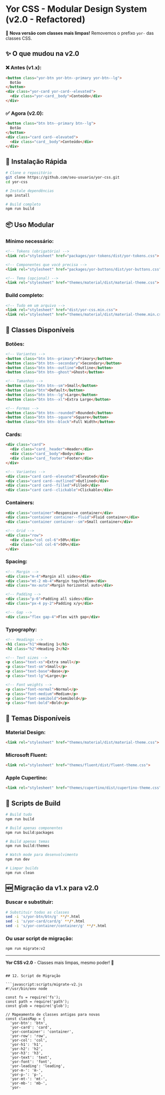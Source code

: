 # Yor CSS - Modular Design System (v2.0 - Refactored)

🎉 **Nova versão com classes mais limpas!** Removemos o prefixo `yor-` das classes CSS.

## ✨ O que mudou na v2.0

### ❌ Antes (v1.x):
```html
<button class="yor-btn yor-btn--primary yor-btn--lg">
  Botão
</button>
<div class="yor-card yor-card--elevated">
  <div class="yor-card__body">Conteúdo</div>
</div>
```

### ✅ Agora (v2.0):
```html
<button class="btn btn--primary btn--lg">
  Botão
</button>
<div class="card card--elevated">
  <div class="card__body">Conteúdo</div>
</div>
```

## 🚀 Instalação Rápida

```bash
# Clone o repositório
git clone https://github.com/seu-usuario/yor-css.git
cd yor-css

# Instale dependências
npm install

# Build completo
npm run build
```

## 📦 Uso Modular

### Mínimo necessário:
```html
<!-- Tokens (obrigatório) -->
<link rel="stylesheet" href="packages/yor-tokens/dist/yor-tokens.css">

<!-- Componentes que você precisa -->
<link rel="stylesheet" href="packages/yor-buttons/dist/yor-buttons.css">

<!-- Tema (opcional) -->
<link rel="stylesheet" href="themes/material/dist/material-theme.css">
```

### Build completo:
```html
<!-- Tudo em um arquivo -->
<link rel="stylesheet" href="dist/yor-css.min.css">
<link rel="stylesheet" href="themes/material/dist/material-theme.min.css">
```

## 🎨 Classes Disponíveis

### Botões:
```html
<!-- Variantes -->
<button class="btn btn--primary">Primary</button>
<button class="btn btn--secondary">Secondary</button>
<button class="btn btn--outline">Outline</button>
<button class="btn btn--ghost">Ghost</button>

<!-- Tamanhos -->
<button class="btn btn--sm">Small</button>
<button class="btn">Default</button>
<button class="btn btn--lg">Large</button>
<button class="btn btn--xl">Extra Large</button>

<!-- Formas -->
<button class="btn btn--rounded">Rounded</button>
<button class="btn btn--square">Square</button>
<button class="btn btn--block">Full Width</button>
```

### Cards:
```html
<div class="card">
  <div class="card__header">Header</div>
  <div class="card__body">Body</div>
  <div class="card__footer">Footer</div>
</div>

<!-- Variantes -->
<div class="card card--elevated">Elevated</div>
<div class="card card--outlined">Outlined</div>
<div class="card card--filled">Filled</div>
<div class="card card--clickable">Clickable</div>
```

### Containers:
```html
<div class="container">Responsive container</div>
<div class="container container--fluid">Fluid container</div>
<div class="container container--sm">Small container</div>

<!-- Grid -->
<div class="row">
  <div class="col col-6">50%</div>
  <div class="col col-6">50%</div>
</div>
```

### Spacing:
```html
<!-- Margin -->
<div class="m-4">Margin all sides</div>
<div class="mt-2 mb-4">Margin top/bottom</div>
<div class="mx-auto">Margin horizontal auto</div>

<!-- Padding -->
<div class="p-6">Padding all sides</div>
<div class="px-4 py-2">Padding x/y</div>

<!-- Gap -->
<div class="flex gap-4">Flex with gap</div>
```

### Typography:
```html
<!-- Headings -->
<h1 class="h1">Heading 1</h1>
<h2 class="h2">Heading 2</h2>

<!-- Text sizes -->
<p class="text-xs">Extra small</p>
<p class="text-sm">Small</p>
<p class="text-base">Base</p>
<p class="text-lg">Large</p>

<!-- Font weights -->
<p class="font-normal">Normal</p>
<p class="font-medium">Medium</p>
<p class="font-semibold">Semibold</p>
<p class="font-bold">Bold</p>
```

## 🎯 Temas Disponíveis

### Material Design:
```html
<link rel="stylesheet" href="themes/material/dist/material-theme.css">
```

### Microsoft Fluent:
```html
<link rel="stylesheet" href="themes/fluent/dist/fluent-theme.css">
```

### Apple Cupertino:
```html
<link rel="stylesheet" href="themes/cupertino/dist/cupertino-theme.css">
```

## 🔧 Scripts de Build

```bash
# Build tudo
npm run build

# Build apenas componentes
npm run build:packages

# Build apenas temas
npm run build:themes

# Watch mode para desenvolvimento
npm run dev

# Limpar builds
npm run clean
```

## 🆕 Migração da v1.x para v2.0

### Buscar e substituir:
```bash
# Substituir todas as classes
sed -i 's/yor-btn/btn/g' **/*.html
sed -i 's/yor-card/card/g' **/*.html
sed -i 's/yor-container/container/g' **/*.html
```

### Ou usar script de migração:
```bash
npm run migrate:v2
```

---

**Yor CSS v2.0** - Classes mais limpas, mesmo poder! 🚀
```

## 12. Script de Migração

```javascript:scripts/migrate-v2.js
#!/usr/bin/env node

const fs = require('fs');
const path = require('path');
const glob = require('glob');

// Mapeamento de classes antigas para novas
const classMap = {
  'yor-btn': 'btn',
  'yor-card': 'card',
  'yor-container': 'container',
  'yor-row': 'row',
  'yor-col': 'col',
  'yor-h1': 'h1',
  'yor-h2': 'h2',
  'yor-h3': 'h3',
  'yor-text': 'text',
  'yor-font': 'font',
  'yor-leading': 'leading',
  'yor-m-': 'm-',
  'yor-p-': 'p-',
  'yor-mt-': 'mt-',
  'yor-mb-': 'mb-',
  'yor-